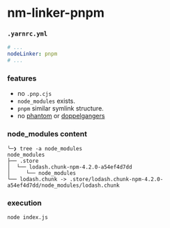 # nm-linker-pnpm

### `.yarnrc.yml`

```yml
# ...
nodeLinker: pnpm
# ...
```

### features

- no `.pnp.cjs`
- `node_modules` exists.
- `pnpm` similar symlink structure.
- no [phantom](https://rushjs.io/pages/advanced/phantom_deps/) or [doppelgangers](https://rushjs.io/pages/advanced/npm_doppelgangers/)

### node_modules content

```
╰─❯ tree -a node_modules
node_modules
├── .store
│  └── lodash.chunk-npm-4.2.0-a54ef4d7dd
│     └── node_modules
└── lodash.chunk -> .store/lodash.chunk-npm-4.2.0-a54ef4d7dd/node_modules/lodash.chunk
```

### execution

```
node index.js
```
